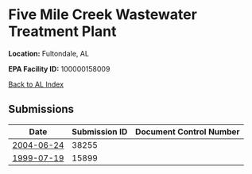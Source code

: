 # Five Mile Creek Wastewater Treatment Plant

**Location:** Fultondale, AL

**EPA Facility ID:** 100000158009

[Back to AL Index](../../index.md)

## Submissions

| Date | Submission ID | Document Control Number |
|------|--------------|-------------------------|
| [2004-06-24](submissions/38255.md) | 38255 |  |
| [1999-07-19](submissions/15899.md) | 15899 |  |
